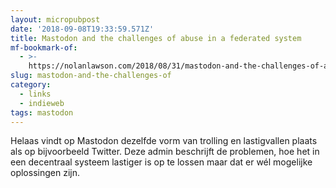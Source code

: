 ```yaml
---
layout: micropubpost
date: '2018-09-08T19:33:59.571Z'
title: Mastodon and the challenges of abuse in a federated system
mf-bookmark-of:
  - >-
    https://nolanlawson.com/2018/08/31/mastodon-and-the-challenges-of-abuse-in-a-federated-system/
slug: mastodon-and-the-challenges-of
category: 
  - links 
  - indieweb
tags: mastodon
---
```

Helaas vindt op Mastodon dezelfde vorm van trolling en lastigvallen plaats als op bijvoorbeeld Twitter. Deze admin beschrijft de problemen, hoe het in een decentraal systeem lastiger is op te lossen maar dat er wél mogelijke oplossingen zijn.  

